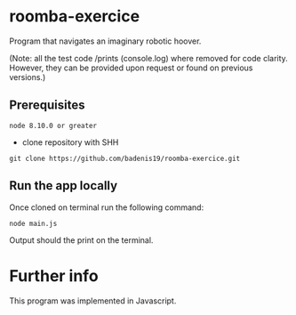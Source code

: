 # roomba-exercice
Program that navigates an imaginary robotic hoover.

(Note: all the test code /prints (console.log) where removed for code clarity. However, they can be provided upon request or found on previous versions.)
## Prerequisites
``` node 8.10.0 or greater ```

- clone repository with SHH

``` git clone https://github.com/badenis19/roomba-exercice.git ```

## Run the app locally
Once cloned on terminal run the following command:

``` node main.js ```

Output should the print on the terminal.

# Further info
This program was implemented in Javascript.
